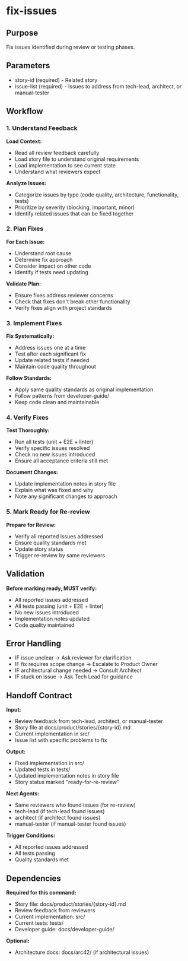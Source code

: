 # fix-issues

## Purpose
Fix issues identified during review or testing phases.

## Parameters
- story-id (required) - Related story
- issue-list (required) - Issues to address from tech-lead, architect, or manual-tester

## Workflow

### 1. Understand Feedback

**Load Context:**
- Read all review feedback carefully
- Load story file to understand original requirements
- Load implementation to see current state
- Understand what reviewers expect

**Analyze Issues:**
- Categorize issues by type (code quality, architecture, functionality, tests)
- Prioritize by severity (blocking, important, minor)
- Identify related issues that can be fixed together

### 2. Plan Fixes

**For Each Issue:**
- Understand root cause
- Determine fix approach
- Consider impact on other code
- Identify if tests need updating

**Validate Plan:**
- Ensure fixes address reviewer concerns
- Check that fixes don't break other functionality
- Verify fixes align with project standards

### 3. Implement Fixes

**Fix Systematically:**
- Address issues one at a time
- Test after each significant fix
- Update related tests if needed
- Maintain code quality throughout

**Follow Standards:**
- Apply same quality standards as original implementation
- Follow patterns from developer-guide/
- Keep code clean and maintainable

### 4. Verify Fixes

**Test Thoroughly:**
- Run all tests (unit + E2E + linter)
- Verify specific issues resolved
- Check no new issues introduced
- Ensure all acceptance criteria still met

**Document Changes:**
- Update implementation notes in story file
- Explain what was fixed and why
- Note any significant changes to approach

### 5. Mark Ready for Re-review

**Prepare for Review:**
- Verify all reported issues addressed
- Ensure quality standards met
- Update story status
- Trigger re-review by same reviewers

## Validation

**Before marking ready, MUST verify:**
- All reported issues addressed
- All tests passing (unit + E2E + linter)
- No new issues introduced
- Implementation notes updated
- Code quality maintained

## Error Handling

- IF issue unclear → Ask reviewer for clarification
- IF fix requires scope change → Escalate to Product Owner
- IF architectural change needed → Consult Architect
- IF stuck on issue → Ask Tech Lead for guidance

## Handoff Contract

**Input:**
- Review feedback from tech-lead, architect, or manual-tester
- Story file at docs/product/stories/{story-id}.md
- Current implementation in src/
- Issue list with specific problems to fix

**Output:**
- Fixed implementation in src/
- Updated tests in tests/
- Updated implementation notes in story file
- Story status marked "ready-for-re-review"

**Next Agents:**
- Same reviewers who found issues (for re-review)
- tech-lead (if tech-lead found issues)
- architect (if architect found issues)
- manual-tester (if manual-tester found issues)

**Trigger Conditions:**
- All reported issues addressed
- All tests passing
- Quality standards met

## Dependencies

**Required for this command:**
- Story file: docs/product/stories/{story-id}.md
- Review feedback from reviewers
- Current implementation: src/
- Current tests: tests/
- Developer guide: docs/developer-guide/

**Optional:**
- Architecture docs: docs/arc42/ (if architectural issues)

